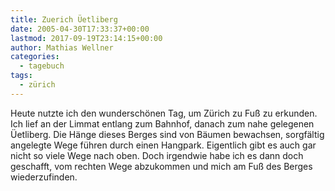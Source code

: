 ```yaml
---
title: Zuerich Üetliberg
date: 2005-04-30T17:33:37+00:00
lastmod: 2017-09-19T23:14:15+00:00
author: Mathias Wellner
categories:
  - tagebuch
tags:
  - zürich
---
```

Heute nutzte ich den wunderschönen Tag, um Zürich zu Fuß zu erkunden. Ich lief an der Limmat entlang zum Bahnhof, danach zum nahe gelegenen Üetliberg. Die Hänge dieses Berges sind von Bäumen bewachsen, sorgfältig angelegte Wege führen durch einen Hangpark. Eigentlich gibt es auch gar nicht so viele Wege nach oben. Doch irgendwie habe ich es dann doch geschafft, vom rechten Wege abzukommen und mich am Fuß des Berges wiederzufinden.
